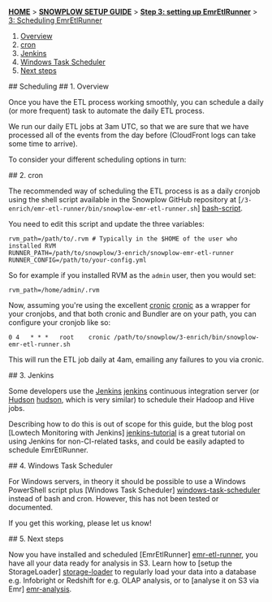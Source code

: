 <a name="top" />

[**HOME**](Home) > [**SNOWPLOW SETUP GUIDE**](Setting-up-Snowplow) > [**Step 3: setting up EmrEtlRunner**](Setting-up-EmrEtlRunner) > [3: Scheduling EmrEtlRunner](2-Scheduling-EmrEtlRunner)

1. [Overview](#scheduling-overview)
2. [cron](#cron)
3. [Jenkins](#jenkins)
4. [Windows Task Scheduler](#windows)
5. [Next steps](#next-steps)

<a name="scheduling"/>
## Scheduling

<a name="scheduling-overview"/>
## 1. Overview

Once you have the ETL process working smoothly, you can schedule a daily
(or more frequent) task to automate the daily ETL process.

We run our daily ETL jobs at 3am UTC, so that we are sure that we have
processed all of the events from the day before (CloudFront logs can
take some time to arrive).

To consider your different scheduling options in turn:

<a name="cron"/>
## 2. cron

The recommended way of scheduling the ETL process is as a daily cronjob using the 
shell script available in the Snowplow GitHub repository at 
[`/3-enrich/emr-etl-runner/bin/snowplow-emr-etl-runner.sh`] [bash-script].

You need to edit this script and update the three variables:

    rvm_path=/path/to/.rvm # Typically in the $HOME of the user who installed RVM
    RUNNER_PATH=/path/to/snowplow/3-enrich/snowplow-emr-etl-runner
    RUNNER_CONFIG=/path/to/your-config.yml

So for example if you installed RVM as the `admin` user, then you would set:

    rvm_path=/home/admin/.rvm

Now, assuming you're using the excellent [cronic] [cronic] as a wrapper for 
your cronjobs, and that both cronic and Bundler are on your path, you can 
configure your cronjob like so:

    0 4   * * *   root    cronic /path/to/snowplow/3-enrich/bin/snowplow-emr-etl-runner.sh

This will run the ETL job daily at 4am, emailing any failures to you via cronic.

<a name="jenkins"/>
## 3. Jenkins

Some developers use the [Jenkins] [jenkins] continuous integration server (or
[Hudson] [hudson], which is very similar) to schedule their Hadoop and Hive jobs.

Describing how to do this is out of scope for this guide, but the blog post
[Lowtech Monitoring with Jenkins] [jenkins-tutorial] is a great tutorial on using
Jenkins for non-CI-related tasks, and could be easily adapted to schedule
EmrEtlRunner.

<a name="windows"/>
## 4. Windows Task Scheduler

For Windows servers, in theory it should be possible to use a Windows PowerShell
script plus [Windows Task Scheduler] [windows-task-scheduler] instead of bash and cron. However, this has not been tested or documented.

If you get this working, please let us know!

<a name="next-steps" />
## 5. Next steps

Now you have installed and scheduled [EmrEtlRunner] [emr-etl-runner], you have all your data ready for analysis in S3. Learn how to [setup the StorageLoader] [storage-loader] to regularly load your data into a database e.g. Infobright or Redshift for e.g. OLAP analysis, or to [analyse it on S3 via Emr] [emr-analysis].


[emr-etl-runner]: https://github.com/snowplow/snowplow/tree/master/3-enrich/emr-etl-runner
[hive-etl]: https://github.com/snowplow/snowplow/tree/master/3-enrich/hive-etl
[trackers]: https://github.com/snowplow/snowplow/tree/master/1-trackers
[collectors]: https://github.com/snowplow/snowplow/tree/master/2-collectors
[getting-started]: http://snowplowanalytics.com/product/get-started.html

[git-install]: http://git-scm.com/book/en/Getting-Started-Installing-Git
[ruby-install]: http://www.ruby-lang.org/en/downloads/
[nokogiri-install]: http://nokogiri.org/tutorials/installing_nokogiri.html
[rubygems-install]: http://docs.rubygems.org/read/chapter/3

[config-yml]: https://github.com/snowplow/snowplow/blob/master/3-enrich/emr-etl-runner/config/config.yml
[bash-script]: https://github.com/snowplow/snowplow/blob/master/3-enrich/emr-etl-runner/bin/snowplow-emr-etl-runner.sh

[cronic]: http://habilis.net/cronic/
[jenkins]: http://jenkins-ci.org/
[hudson]: http://hudson-ci.org/
[jenkins-tutorial]: http://blog.lusis.org/blog/2012/01/23/lowtech-monitoring-with-jenkins/
[windows-task-scheduler]: http://en.wikipedia.org/wiki/Windows_Task_Scheduler#Task_Scheduler_2.0

[storage-loader]: https://github.com/snowplow/snowplow/wiki/Setting-up-Snowplow#wiki-step4
[emr-analysis]: https://github.com/snowplow/snowplow/wiki/Setting-up-Snowplow#wiki-step5